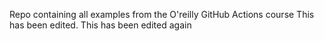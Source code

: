 Repo containing all examples from the O'reilly GitHub Actions course
This has been edited.
This has been edited again
